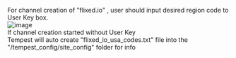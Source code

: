 For channel creation of "flixed.io" , user should input desired region code to User Key box.<br>
![image](https://user-images.githubusercontent.com/97025515/153706626-6a42f67c-5e8b-46a0-9c9b-5b708a1cb419.png)
<br>If channel creation started without User Key<br>
Tempest will auto create "flixed_io_usa_codes.txt" file into the "/tempest_config/site_config" folder for info
